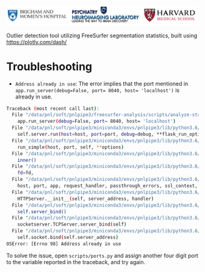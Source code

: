 ![](pnl-bwh-hms.png)

Outlier detection tool utilizing FreeSurfer segmentation statistics, built using https://plotly.com/dash/


# Troubleshooting

* `Address already in use`: The error implies that the port mentioned in 
`app.run_server(debug=False, port= 8040, host= 'localhost')` is already in use.

```bash
Traceback (most recent call last):
  File "/data/pnl/soft/pnlpipe3/freesurfer-analysis/scripts/analyze-stats.py", line 170, in <module>
    app.run_server(debug=False, port= 8040, host= 'localhost')
  File "/data/pnl/soft/pnlpipe3/miniconda3/envs/pnlpipe3/lib/python3.6/site-packages/dash/dash.py", line 1509, in run_server
    self.server.run(host=host, port=port, debug=debug, **flask_run_options)
  File "/data/pnl/soft/pnlpipe3/miniconda3/envs/pnlpipe3/lib/python3.6/site-packages/flask/app.py", line 990, in run
    run_simple(host, port, self, **options)
  File "/data/pnl/soft/pnlpipe3/miniconda3/envs/pnlpipe3/lib/python3.6/site-packages/werkzeug/serving.py", line 1052, in run_simple
    inner()
  File "/data/pnl/soft/pnlpipe3/miniconda3/envs/pnlpipe3/lib/python3.6/site-packages/werkzeug/serving.py", line 1005, in inner
    fd=fd,
  File "/data/pnl/soft/pnlpipe3/miniconda3/envs/pnlpipe3/lib/python3.6/site-packages/werkzeug/serving.py", line 848, in make_server
    host, port, app, request_handler, passthrough_errors, ssl_context, fd=fd
  File "/data/pnl/soft/pnlpipe3/miniconda3/envs/pnlpipe3/lib/python3.6/site-packages/werkzeug/serving.py", line 740, in __init__
    HTTPServer.__init__(self, server_address, handler)
  File "/data/pnl/soft/pnlpipe3/miniconda3/envs/pnlpipe3/lib/python3.6/socketserver.py", line 456, in __init__
    self.server_bind()
  File "/data/pnl/soft/pnlpipe3/miniconda3/envs/pnlpipe3/lib/python3.6/http/server.py", line 136, in server_bind
    socketserver.TCPServer.server_bind(self)
  File "/data/pnl/soft/pnlpipe3/miniconda3/envs/pnlpipe3/lib/python3.6/socketserver.py", line 470, in server_bind
    self.socket.bind(self.server_address)
OSError: [Errno 98] Address already in use
```

To solve the issue, open `scripts/ports.py` and assign another four digit port to the variable reported in the traceback, and try again.

